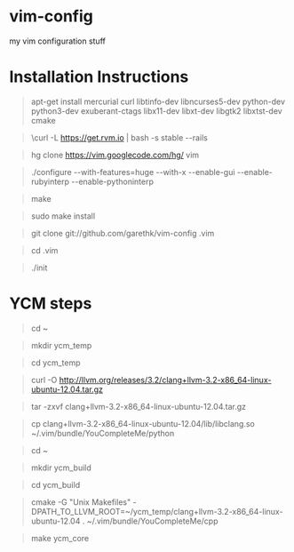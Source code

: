 vim-config
==========

my vim configuration stuff

Installation Instructions
===================

> apt-get install mercurial curl libtinfo-dev libncurses5-dev python-dev python3-dev exuberant-ctags libx11-dev libxt-dev libgtk2 libxtst-dev cmake

> \curl -L https://get.rvm.io | bash -s stable --rails

> hg clone https://vim.googlecode.com/hg/ vim

> ./configure --with-features=huge --with-x --enable-gui --enable-rubyinterp --enable-pythoninterp

> make

> sudo make install

> git clone git://github.com/garethk/vim-config .vim

> cd .vim

> ./init

YCM steps
==========

> cd ~

> mkdir ycm_temp

> cd ycm_temp

> curl -O http://llvm.org/releases/3.2/clang+llvm-3.2-x86_64-linux-ubuntu-12.04.tar.gz

> tar -zxvf clang+llvm-3.2-x86_64-linux-ubuntu-12.04.tar.gz

> cp clang+llvm-3.2-x86_64-linux-ubuntu-12.04/lib/libclang.so ~/.vim/bundle/YouCompleteMe/python

> cd ~

> mkdir ycm_build

> cd ycm_build

> cmake -G "Unix Makefiles" -DPATH_TO_LLVM_ROOT=~/ycm_temp/clang+llvm-3.2-x86_64-linux-ubuntu-12.04 . ~/.vim/bundle/YouCompleteMe/cpp

> make ycm_core
